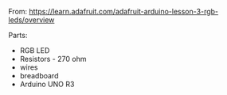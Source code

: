 From: https://learn.adafruit.com/adafruit-arduino-lesson-3-rgb-leds/overview

Parts:
* RGB LED
* Resistors - 270 ohm
* wires
* breadboard
* Arduino UNO R3

